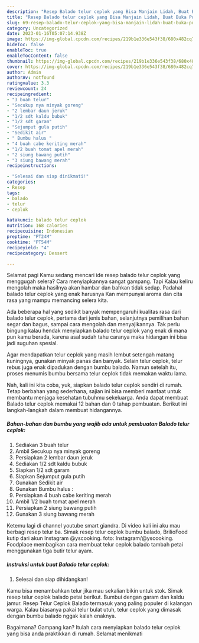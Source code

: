 ```yaml
---
description: "Resep Balado telur ceplok yang Bisa Manjain Lidah, Buat Buka Puasa Enak Banget"
title: "Resep Balado telur ceplok yang Bisa Manjain Lidah, Buat Buka Puasa Enak Banget"
slug: 69-resep-balado-telur-ceplok-yang-bisa-manjain-lidah-buat-buka-puasa-enak-banget
category: Uncategorized
date: 2023-01-16T05:07:14.938Z
image: https://img-global.cpcdn.com/recipes/219b1e336e543f38/680x482cq70/balado-telur-ceplok-foto-resep-utama.jpg
hideToc: false
enableToc: true
enableTocContent: false
thumbnail: https://img-global.cpcdn.com/recipes/219b1e336e543f38/680x482cq70/balado-telur-ceplok-foto-resep-utama.jpg
cover: https://img-global.cpcdn.com/recipes/219b1e336e543f38/680x482cq70/balado-telur-ceplok-foto-resep-utama.jpg
author: Admin
authorAv: notfound
ratingvalue: 3.3
reviewcount: 24
recipeingredient:
- "3 buah telur"
- "Secukup nya minyak goreng"
- "2 lembar daun jeruk"
- "1/2 sdt kaldu bubuk"
- "1/2 sdt garam"
- "Sejumput gula putih"
- "Sedikit air"
- " Bumbu halus "
- "4 buah cabe keriting merah"
- "1/2 buah tomat apel merah"
- "2 siung bawang putih"
- "3 siung bawang merah"
recipeinstructions:

- "Selesai dan siap dinikmati!"
categories:
- Resep
tags:
- balado
- telur
- ceplok

katakunci: balado telur ceplok 
nutrition: 168 calories
recipecuisine: Indonesian
preptime: "PT24M"
cooktime: "PT54M"
recipeyield: "4"
recipecategory: Dessert

---
```



Selamat pagi Kamu sedang mencari ide resep balado telur ceplok yang menggugah selera? Cara menyiapkannya sangat gampang. Tapi Kalau keliru mengolah maka hasilnya akan hambar dan bahkan tidak sedap. Padahal balado telur ceplok yang enak harusnya Kan mempunyai aroma dan cita rasa yang mampu memancing selera kita.


Ada beberapa hal yang sedikit banyak mempengaruhi kualitas rasa dari balado telur ceplok, pertama dari jenis bahan, selanjutnya pemilihan bahan segar dan bagus, sampai cara mengolah dan menyajikannya. Tak perlu bingung kalau hendak menyiapkan balado telur ceplok yang enak di mana pun kamu berada, karena asal sudah tahu caranya maka hidangan ini bisa jadi suguhan spesial.

Agar mendapatkan telur ceplok yang masih lembut setengah matang kuningnya, gunakan minyak panas dan banyak. Selain telur ceplok, telur rebus juga enak dipadukan dengan bumbu balado. Namun setelah itu, proses menumis bumbu bersama telur ceplok tidak memakan waktu lama.


Nah, kali ini kita coba, yuk, siapkan balado telur ceplok sendiri di rumah. Tetap berbahan yang sederhana, sajian ini bisa memberi manfaat untuk membantu menjaga kesehatan tubuhmu sekeluarga. Anda dapat membuat Balado telur ceplok memakai 12 bahan dan 0 tahap pembuatan. Berikut ini langkah-langkah dalam membuat hidangannya.

<!--inarticleads1-->

##### Bahan-bahan dan bumbu yang wajib ada untuk pembuatan Balado telur ceplok:

1. Sediakan 3 buah telur
1. Ambil Secukup nya minyak goreng
1. Persiapkan 2 lembar daun jeruk
1. Sediakan 1/2 sdt kaldu bubuk
1. Siapkan 1/2 sdt garam
1. Siapkan Sejumput gula putih
1. Gunakan Sedikit air
1. Gunakan  Bumbu halus :
1. Persiapkan 4 buah cabe keriting merah
1. Ambil 1/2 buah tomat apel merah
1. Persiapkan 2 siung bawang putih
1. Gunakan 3 siung bawang merah


Ketemu lagi di channel youtube smart giandra. Di video kali ini aku mau berbagi resep telur ba. Simak resep telur ceplok bumbu balado, BrilioFood kutip dari akun Instagram @yscooking. foto: Instagram/@yscooking. Foodplace membagikan cara membuat telur ceplok balado tambah petai menggunakan tiga butir telur ayam. 

<!--inarticleads2-->

##### Instruksi untuk buat Balado telur ceplok:


1. Selesai dan siap dihidangkan!

Kamu bisa menambahkan telur jika mau sekalian bikin untuk stok. Simak resep telur ceplok balado petai berikut. Bumbui dengan garam dan kaldu jamur. Resep Telur Ceplok Balado termasuk yang paling populer di kalangan warga. Kalau biasanya pakai telur bulat utuh, telur ceplok yang dimasak dengan bumbu balado nggak kalah enaknya. 

Bagaimana? Gampang kan? Itulah cara menyiapkan balado telur ceplok yang bisa anda praktikkan di rumah. Selamat menikmati
